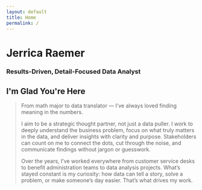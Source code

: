 ```yaml
---
layout: default
title: Home
permalink: /
---
```

  
  <link rel="stylesheet" href="mainstyle.css">

<head>
  <meta name="keywords" content="math, data, analysis, analyst, analytics, data analyst, jerrica, raemer, jerrica raemer, university of oregon, uofo, uo, bootcamp, bs, bachelor's, bachelors, attention to detail, statistics, statistical, machine learning, ai, artificial, intelligence, big data, visualization, benefits, fsa, hsa, hra, irs, pretax, risk, financial, public, health, healthcare, consulting, hire, modeling, quality, hard working, sql, nosql, mysql, tableau, excel, python, aws, google cloud, azure, regression, pandas, numpy, matplotlib, querying, hypothesis, testing, a/b, boxplots, quartiles, correlation, accuracy, processes, process, team player, learn, resource, dependable, api, apis, api's, javascript, html, c++, flask, markdown, github, gitlab, postresql, colab, collaborate, pivottables, conditional formatting, formulas, vlookup, hlookup, macros, inner joins, outer joins, joins, grouping, ordering, querying, queries, markup, communication, problem solver, critical thinker, detail, attention">
  <meta name="author" content="Jerrica Raemer">
</head>

<!--
<section id="headline">
  <h3>
    <img src="{{ '/assets/images/arrow.jpg' | relative_url }}" alt="rightarrow" width="40" />
    Results-Driven, Detail-Focused Data Analyst
  </h3>
</section>
-->

# Jerrica Raemer
### Results-Driven, Detail-Focused Data Analyst

## I'm Glad You're Here

> From math major to data translator — I’ve always loved finding meaning in the numbers.
>
> I aim to be a strategic thought partner, not just a data puller. I work to deeply understand the business problem, focus on what truly matters in the data, and deliver insights with clarity and purpose. Stakeholders can count on me to connect the dots, cut through the noise, and communicate findings without jargon or guesswork.
>
> Over the years, I’ve worked everywhere from customer service desks to benefit administration teams to data analysis projects. What’s stayed constant is my curiosity: how data can tell a story, solve a problem, or make someone’s day easier. That’s what drives my work.
> 
